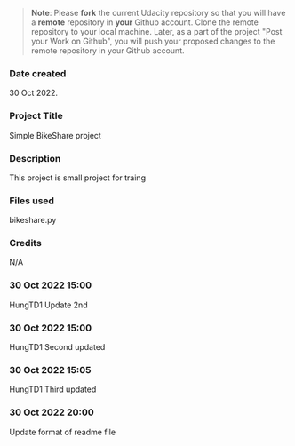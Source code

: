 >**Note**: Please **fork** the current Udacity repository so that you will have a **remote** repository in **your** Github account. Clone the remote repository to your local machine. Later, as a part of the project "Post your Work on Github", you will push your proposed changes to the remote repository in your Github account.

### Date created
30 Oct 2022.

### Project Title
Simple BikeShare project

### Description
This project is small project for traing

### Files used
bikeshare.py

### Credits
N/A

### 30 Oct 2022 15:00 
HungTD1 Update 2nd

### 30 Oct 2022 15:00 
HungTD1 Second updated

### 30 Oct 2022 15:05 
HungTD1 Third updated

### 30 Oct 2022 20:00 
Update format of readme file
